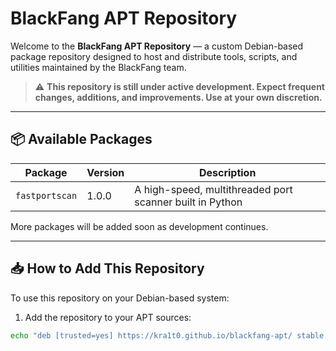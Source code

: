 # BlackFang APT Repository

Welcome to the **BlackFang APT Repository** — a custom Debian-based package repository designed to host and distribute tools, scripts, and utilities maintained by the BlackFang team.

> ⚠️ **This repository is still under active development. Expect frequent changes, additions, and improvements. Use at your own discretion.**

---

## 📦 Available Packages

| Package       | Version | Description                                           |
|---------------|---------|-------------------------------------------------------|
| `fastportscan`| 1.0.0   | A high-speed, multithreaded port scanner built in Python | (testing package)

More packages will be added soon as development continues.

---

## 📥 How to Add This Repository

To use this repository on your Debian-based system:

1. Add the repository to your APT sources:

```bash
echo "deb [trusted=yes] https://kra1t0.github.io/blackfang-apt/ stable main" | sudo tee /etc/apt/sources.list```
